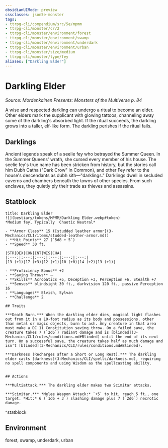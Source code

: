 ```yaml
---
obsidianUIMode: preview
cssclasses: json5e-monster
tags:
- ttrpg-cli/compendium/src/5e/mpmm
- ttrpg-cli/monster/cr/2
- ttrpg-cli/monster/environment/forest
- ttrpg-cli/monster/environment/swamp
- ttrpg-cli/monster/environment/underdark
- ttrpg-cli/monster/environment/urban
- ttrpg-cli/monster/size/medium
- ttrpg-cli/monster/type/fey
aliases: ["Darkling Elder"]
---
```

# Darkling Elder
*Source: Mordenkainen Presents: Monsters of the Multiverse p. 84*  

A wise and respected darkling can undergo a ritual to become an elder. Other elders mark the supplicant with glowing tattoos, channeling away some of the darkling's absorbed light. If the ritual succeeds, the darkling grows into a taller, elf-like form. The darkling perishes if the ritual fails.

## Darklings

Ancient legends speak of a seelie fey who betrayed the Summer Queen. In the Summer Queens' wrath, she cursed every member of his house. The seelie fey's true name has been stricken from history, but the stories call him Dubh Catha ("Dark Crow" in Common), and other Fey refer to the house's descendants as dubh sith—"darklings." Darklings dwell in secluded caverns and chambers beneath the towns of other species. From such enclaves, they quietly ply their trade as thieves and assassins.

## Statblock

```ad-statblock
title: Darkling Elder
![](bestiary/tokens/MPMM/Darkling Elder.webp#token)
*Medium fey, Typically  Chaotic Neutral*

- **Armor Class** 15 ([studded leather armor](3-Mechanics/CLI/items/studded-leather-armor.md))
- **Hit Points** 27 (`5d8 + 5`)
- **Speed** 30 ft.

|STR|DEX|CON|INT|WIS|CHA|
|:---:|:---:|:---:|:---:|:---:|:---:|
|13 (+1)|17 (+3)|12 (+1)|10 (+0)|14 (+2)|13 (+1)|

- **Proficiency Bonus** +2
- **Saving Throws** ⏤
- **Skills** Acrobatics +5, Deception +3, Perception +6, Stealth +7
- **Senses** blindsight 30 ft., darkvision 120 ft., passive Perception 16
- **Languages** Elvish, Sylvan
- **Challenge** 2

## Traits

***Death Burn.*** When the darkling elder dies, magical light flashes out from it in a 10-foot radius as its body and possessions, other than metal or magic objects, burn to ash. Any creature in that area must make a DC 11 Constitution saving throw. On a failed save, the creature takes 7 (`2d6`) radiant damage and is [blinded](3-Mechanics/CLI/rules/conditions.md#Blinded) until the end of its next turn. On a successful save, the creature takes half as much damage and isn't [blinded](3-Mechanics/CLI/rules/conditions.md#Blinded).

***Darkness (Recharges after a Short or Long Rest).*** The darkling elder casts [darkness](3-Mechanics/CLI/spells/darkness.md), requiring no spell components and using Wisdom as the spellcasting ability.


## Actions

***Multiattack.*** The darkling elder makes two Scimitar attacks.

***Scimitar.*** *Melee Weapon Attack:* `+5` to hit, reach 5 ft., one target. *Hit:* 6 (`1d6 + 3`) slashing damage plus 7 (`2d6`) necrotic damage.
```
^statblock

## Environment

forest, swamp, underdark, urban